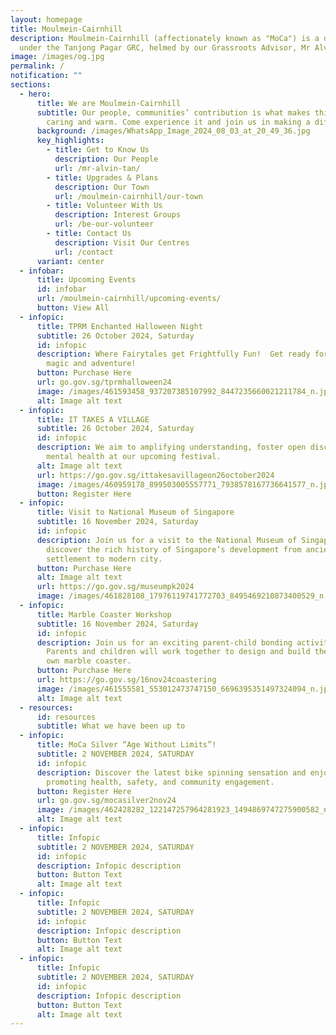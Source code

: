 ```yaml
---
layout: homepage
title: Moulmein-Cairnhill
description: Moulmein-Cairnhill (affectionately known as "MoCa") is a division
  under the Tanjong Pagar GRC, helmed by our Grassroots Advisor, Mr Alvin Tan.
image: /images/og.jpg
permalink: /
notification: ""
sections:
  - hero:
      title: We are Moulmein-Cairnhill
      subtitle: Our people, communities’ contribution is what makes this town special,
        caring and warm. Come experience it and join us in making a difference.
      background: /images/WhatsApp_Image_2024_08_03_at_20_49_36.jpg
      key_highlights:
        - title: Get to Know Us
          description: Our People
          url: /mr-alvin-tan/
        - title: Upgrades & Plans
          description: Our Town
          url: /moulmein-cairnhill/our-town
        - title: Volunteer With Us
          description: Interest Groups
          url: /be-our-volunteer
        - title: Contact Us
          description: Visit Our Centres
          url: /contact
      variant: center
  - infobar:
      title: Upcoming Events
      id: infobar
      url: /moulmein-cairnhill/upcoming-events/
      button: View All
  - infopic:
      title: TPRM Enchanted Halloween Night
      subtitle: 26 October 2024, Saturday
      id: infopic
      description: Where Fairytales get Frightfully Fun!  Get ready for an evening of
        magic and adventure!
      button: Purchase Here
      url: go.gov.sg/tprmhalloween24
      image: /images/461593458_937207385107992_8447235660021211784_n.jpg
      alt: Image alt text
  - infopic:
      title: IT TAKES A VILLAGE
      subtitle: 26 October 2024, Saturday
      id: infopic
      description: We aim to amplifying understanding, foster open discussions about
        mental health at our upcoming festival.
      alt: Image alt text
      url: https://go.gov.sg/ittakesavillageon26october2024
      image: /images/460959178_899503005557771_7938578167736641577_n.jpg
      button: Register Here
  - infopic:
      title: Visit to National Museum of Singapore
      subtitle: 16 November 2024, Saturday
      id: infopic
      description: Join us for a visit to the National Museum of Singapore and
        discover the rich history of Singapore’s development from ancient
        settlement to modern city.
      button: Purchase Here
      alt: Image alt text
      url: https://go.gov.sg/museumpk2024
      image: /images/461828108_17976119741772703_8495469210873400529_n.jpg
  - infopic:
      title: Marble Coaster Workshop
      subtitle: 16 November 2024, Saturday
      id: infopic
      description: Join us for an exciting parent-child bonding activity at PKCC!
        Parents and children will work together to design and build their very
        own marble coaster.
      button: Purchase Here
      url: https://go.gov.sg/16nov24coastering
      image: /images/461555581_553012473747150_6696395351497324094_n.jpg
      alt: Image alt text
  - resources:
      id: resources
      subtitle: What we have been up to
  - infopic:
      title: MoCa Silver “Age Without Limits”!
      subtitle: 2 NOVEMBER 2024, SATURDAY
      id: infopic
      description: Discover the latest bike spinning sensation and enjoy activities
        promoting health, safety, and community engagement.
      button: Register Here
      url: go.gov.sg/mocasilver2nov24
      image: /images/462428282_122147257964281923_1494869747275900582_n.jpg
      alt: Image alt text
  - infopic:
      title: Infopic
      subtitle: 2 NOVEMBER 2024, SATURDAY
      id: infopic
      description: Infopic description
      button: Button Text
      alt: Image alt text
  - infopic:
      title: Infopic
      subtitle: 2 NOVEMBER 2024, SATURDAY
      id: infopic
      description: Infopic description
      button: Button Text
      alt: Image alt text
  - infopic:
      title: Infopic
      subtitle: 2 NOVEMBER 2024, SATURDAY
      id: infopic
      description: Infopic description
      button: Button Text
      alt: Image alt text
---
```

